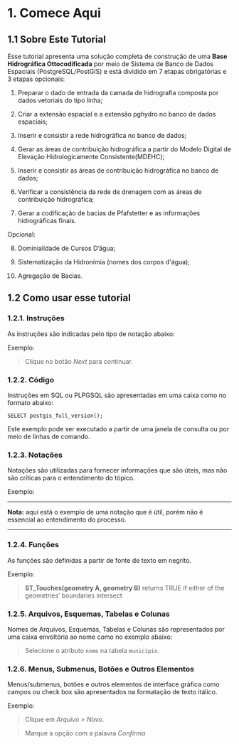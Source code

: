 # 1. Comece Aqui 

## 1.1 Sobre Este Tutorial

Esse tutorial apresenta uma solução completa de construção de uma **Base Hidrográfica Ottocodificada** por meio de Sistema de Banco de Dados Espaciais (PostgreSQL/PostGIS) e está dividido em 7 etapas obrigatórias e 3 etapas opcionais:

1. Preparar o dado de entrada da camada de hidrografia composta por dados vetoriais do tipo linha;

2. Criar a extensão espacial e a extensão pghydro no banco de dados espaciais;

3. Inserir e consistir a rede hidrográfica no banco de dados;

4. Gerar as áreas de contribuição hidrográfica a partir do Modelo Digital de Elevação Hidrologicamente Consistente(MDEHC);

5. Inserir e consistir as áreas de contribuição hidrográfica no banco de dados;

6. Verificar a consistência da rede de drenagem com as áreas de contribuição hidrográfica;

7. Gerar a codificação de bacias de Pfafstetter e as informações hidrográficas finais.

Opcional:

8. Dominialidade de Cursos D’água;

9. Sistematização da Hidronímia (nomes dos corpos d'água);

10. Agregação de Bacias.

## 1.2 Como usar esse tutorial 

### 1.2.1. Instruções

As instruções são indicadas pelo tipo de notação abaixo:

Exemplo:

>Clique no botão _Next_ para continuar.

### 1.2.2. Código

Instruções em SQL ou PLPGSQL são apresentadas em uma caixa como no formato abaixo:

    SELECT postgis_full_version();

Este exemplo pode ser executado a partir de uma janela de consulta ou por meio de linhas de comando.

### 1.2.3. Notações

Notações são utilizadas para fornecer informações que são úteis, mas não são críticas para o entendimento do tópico.

Exemplo:  

***
**Nota:**
 aqui está o exemplo de uma notação que é útil, porém não é essencial ao entendimento do processo.
***

### 1.2.4. Funções

As funções são definidas a partir de fonte de texto em negrito.

Exemplo:

>**ST_Touches(geometry A, geometry B)** returns TRUE if either of the geometries’ boundaries intersect

### 1.2.5. Arquivos, Esquemas, Tabelas e Colunas

Nomes de Arquivos, Esquemas, Tabelas e Colunas são representados por uma caixa envoltória ao nome como no exemplo abaixo:

>Selecione o atributo `nome` na tabela `municipio`.

### 1.2.6. Menus, Submenus, Botões e Outros Elementos

Menus/submenus, botões e outros elementos de interface gráfica como campos ou check box são apresentados na formatação de texto itálico.

Exemplo:

>Clique em _Arquivo > Novo_.

>Marque a opção com a palavra _Confirma_
